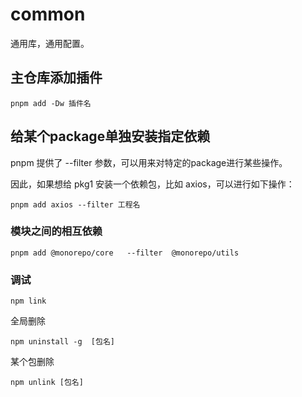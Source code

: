 # common
通用库，通用配置。


## 主仓库添加插件

```
pnpm add -Dw 插件名
```

## 给某个package单独安装指定依赖

pnpm 提供了 --filter 参数，可以用来对特定的package进行某些操作。

因此，如果想给 pkg1 安装一个依赖包，比如 axios，可以进行如下操作：


```
pnpm add axios --filter 工程名
```

### 模块之间的相互依赖

```
pnpm add @monorepo/core   --filter  @monorepo/utils
```

### 调试

```
npm link
```

全局删除

```
npm uninstall -g  [包名]
```

某个包删除
```
npm unlink [包名]
```
